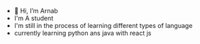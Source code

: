 - 👋 Hi, I’m Arnab
- I'm  A student
- I'm still in the process of learning different types of language
- currently learning python ans java with react js 
  

  


<!---
Arnab220310/Arnab220310 is a ✨ special ✨ repository because its `README.md` (this file) appears on your GitHub profile.
You can click the Preview link to take a look at your changes.
--->
